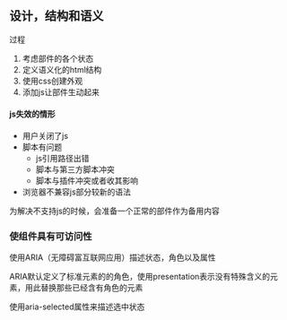 ## 设计，结构和语义
过程
1. 考虑部件的各个状态
2. 定义语义化的html结构
3. 使用css创建外观
4. 添加js让部件生动起来

#### js失效的情形
- 用户关闭了js
- 脚本有问题
  - js引用路径出错
  - 脚本与第三方脚本冲突
  - 脚本与插件冲突或者收其影响
- 浏览器不兼容js部分较新的语法

为解决不支持js的时候，会准备一个正常的部件作为备用内容

### 使组件具有可访问性
使用ARIA（无障碍富互联网应用）描述状态，角色以及属性

ARIA默认定义了标准元素的的角色，使用presentation表示没有特殊含义的元素，用此替换那些已经含有角色的元素

使用aria-selected属性来描述选中状态


